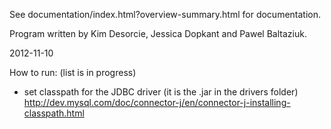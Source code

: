 See documentation/index.html?overview-summary.html for documentation.

Program written by Kim Desorcie, Jessica Dopkant and Pawel Baltaziuk.

2012-11-10


How to run: (list is in progress)

* set classpath for the JDBC driver (it is the .jar in the drivers folder) http://dev.mysql.com/doc/connector-j/en/connector-j-installing-classpath.html
